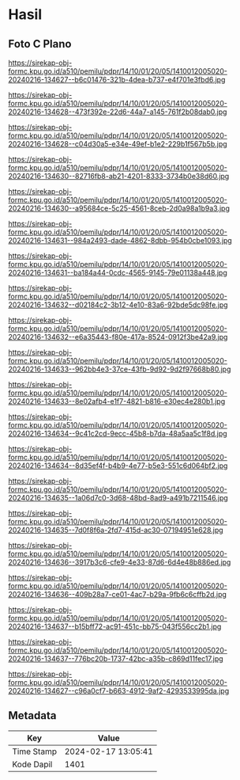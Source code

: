 # Hasil

## Foto C Plano

https://sirekap-obj-formc.kpu.go.id/a510/pemilu/pdpr/14/10/01/20/05/1410012005020-20240216-134627--b6c01476-321b-4dea-b737-e4f701e3fbd6.jpg

https://sirekap-obj-formc.kpu.go.id/a510/pemilu/pdpr/14/10/01/20/05/1410012005020-20240216-134628--473f392e-22d6-44a7-a145-761f2b08dab0.jpg

https://sirekap-obj-formc.kpu.go.id/a510/pemilu/pdpr/14/10/01/20/05/1410012005020-20240216-134628--c04d30a5-e34e-49ef-b1e2-229b1f567b5b.jpg

https://sirekap-obj-formc.kpu.go.id/a510/pemilu/pdpr/14/10/01/20/05/1410012005020-20240216-134630--82716fb8-ab21-4201-8333-3734b0e38d60.jpg

https://sirekap-obj-formc.kpu.go.id/a510/pemilu/pdpr/14/10/01/20/05/1410012005020-20240216-134630--a95684ce-5c25-4561-8ceb-2d0a98a1b9a3.jpg

https://sirekap-obj-formc.kpu.go.id/a510/pemilu/pdpr/14/10/01/20/05/1410012005020-20240216-134631--984a2493-dade-4862-8dbb-954b0cbe1093.jpg

https://sirekap-obj-formc.kpu.go.id/a510/pemilu/pdpr/14/10/01/20/05/1410012005020-20240216-134631--ba184a44-0cdc-4565-9145-79e01138a448.jpg

https://sirekap-obj-formc.kpu.go.id/a510/pemilu/pdpr/14/10/01/20/05/1410012005020-20240216-134632--d02184c2-3b12-4e10-83a6-92bde5dc98fe.jpg

https://sirekap-obj-formc.kpu.go.id/a510/pemilu/pdpr/14/10/01/20/05/1410012005020-20240216-134632--e6a35443-f80e-417a-8524-0912f3be42a9.jpg

https://sirekap-obj-formc.kpu.go.id/a510/pemilu/pdpr/14/10/01/20/05/1410012005020-20240216-134633--962bb4e3-37ce-43fb-9d92-9d2f97668b80.jpg

https://sirekap-obj-formc.kpu.go.id/a510/pemilu/pdpr/14/10/01/20/05/1410012005020-20240216-134633--8e02afb4-e1f7-4821-b816-e30ec4e280b1.jpg

https://sirekap-obj-formc.kpu.go.id/a510/pemilu/pdpr/14/10/01/20/05/1410012005020-20240216-134634--9c41c2cd-9ecc-45b8-b7da-48a5aa5c1f8d.jpg

https://sirekap-obj-formc.kpu.go.id/a510/pemilu/pdpr/14/10/01/20/05/1410012005020-20240216-134634--8d35ef4f-b4b9-4e77-b5e3-551c6d064bf2.jpg

https://sirekap-obj-formc.kpu.go.id/a510/pemilu/pdpr/14/10/01/20/05/1410012005020-20240216-134635--1a06d7c0-3d68-48bd-8ad9-a491b7211546.jpg

https://sirekap-obj-formc.kpu.go.id/a510/pemilu/pdpr/14/10/01/20/05/1410012005020-20240216-134635--7d0f8f6a-2fd7-415d-ac30-07194951e628.jpg

https://sirekap-obj-formc.kpu.go.id/a510/pemilu/pdpr/14/10/01/20/05/1410012005020-20240216-134636--3917b3c6-cfe9-4e33-87d6-6d4e48b886ed.jpg

https://sirekap-obj-formc.kpu.go.id/a510/pemilu/pdpr/14/10/01/20/05/1410012005020-20240216-134636--409b28a7-ce01-4ac7-b29a-9fb6c6cffb2d.jpg

https://sirekap-obj-formc.kpu.go.id/a510/pemilu/pdpr/14/10/01/20/05/1410012005020-20240216-134637--b15bff72-ac91-451c-bb75-043f556cc2b1.jpg

https://sirekap-obj-formc.kpu.go.id/a510/pemilu/pdpr/14/10/01/20/05/1410012005020-20240216-134637--776bc20b-1737-42bc-a35b-c869d11fec17.jpg

https://sirekap-obj-formc.kpu.go.id/a510/pemilu/pdpr/14/10/01/20/05/1410012005020-20240216-134627--c96a0cf7-b663-4912-9af2-4293533995da.jpg


## Metadata

| Key        | Value               |
| ---------- | ------------------- |
| Time Stamp | 2024-02-17 13:05:41 |
| Kode Dapil | 1401                |



